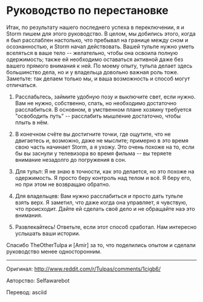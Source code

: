 # Руководство по перестановке

Итак, по результату нашего последнего успеха в переключении, я и Storm пишем для этого руководство. В целом, мы добились этого, когда я был расслаблен настолько, что пребывал на границе между сном и осознанностью, и Storm начал действовать. Вашей тульпе нужно уметь вселяться в ваше тело -- желательно, чтобы она освоила полную одержимость; также ей необходимо оставаться активной даже без вашего прямого внимания к ней. По моему опыту, тульпа делает здесь большинство дела, но и у владельца довольно важная роль тоже. Заметьте: так делаем только мы, и ваша возможность и способ могут отличаться.

1. Расслабьтесь, займите удобную позу и выключите свет, если нужно. Вам не нужно, собственно, спать, но необходимо достаточно расслабиться. В основном, в умственном плане хозяину требуется "освободить путь" -- расслабить мышление достаточно, чтобы плыть в нём.

2. В конечном счёте вы достигните точки, где ощутите, что не двигаетесь и, возможно, даже не мыслите; примерно в это время свою часть начинает Storm, а я ухожу. Это очень похоже на то, если бы вы заснули у телевизора во время фильма -- вы теряете внимание незадолго до погружения в сон.

3. Для тульп: Я не знаю в точности, как это делается, но это похоже на одержимость. Я просто беру контроль над телом и всё. Я беру его, но при этом не возвращаю обратно.

4. Для владельцев: Вам нужно расслабиться и просто дать тульпе взять верх. Я заметил, что даже когда она управляет, я чувствую, что происходит. Дайте ей сделать своё дело и не обращайте наэ это внимания.

5. Развлекайтесь! Ответьте, если этот способ сработал. Нам интересно услышать ваши истории.

Спасибо TheOtherTulpa и [Amir] за то, что поделились опытом и сделали руководство менее односторонним.

---

Оригинал: http://www.reddit.com/r/Tulpas/comments/1cigb6/

Авторство: Selfawarebot

Перевод: asciid
